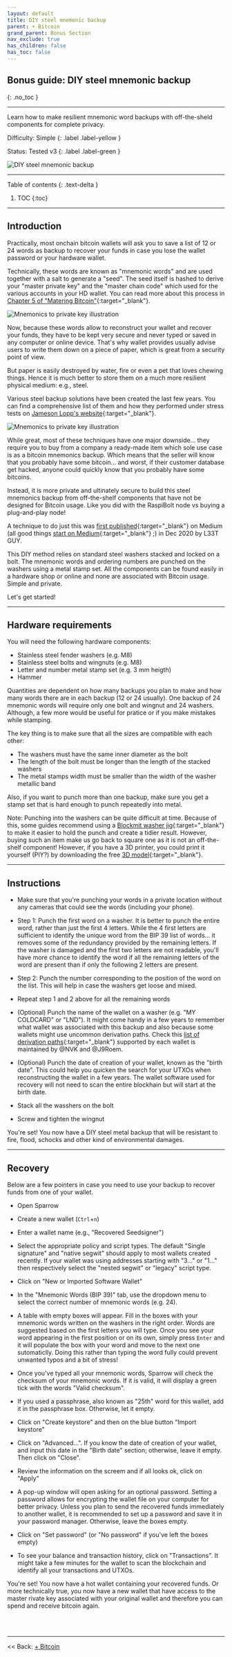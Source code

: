 ```yaml
---
layout: default
title: DIY steel mnemonic backup
parent: + Bitcoin
grand_parent: Bonus Section
nav_exclude: true
has_children: false
has_toc: false
---
```


## Bonus guide: DIY steel mnemonic backup
{: .no_toc }

---

Learn how to make resilient mnemonic word backups with off-the-sheld components for complete privacy.

Difficulty: Simple
{: .label .label-yellow }

Status: Tested v3
{: .label .label-green }

![DIY steel mnemonic backup](../../../images/diy-steel-mnemonic-backup.png)

---

Table of contents
{: .text-delta }

1. TOC
{:toc}

---

## Introduction

Practically, most onchain bitcoin wallets will ask you to save a list of 12 or 24 words as backup to recover your funds in case you lose the wallet password or your hardware wallet.

Technically, these words are known as "mnemonic words" and are used together with a salt to generate a "seed". The seed itself is hashed to derive your "master private key" and the "master chain code" which used for the various accounts in your HD wallet. You can read more about this process in [Chapter 5 of "Matering Bitcoin"](https://github.com/bitcoinbook/bitcoinbook/blob/develop/ch05.asciidoc#hd_wallets=){:target="_blank"}.

![Mnemonics to private key illustration](../../../images/mnemonics-to-seed-to-private-key.png)

Now, because these words allow to reconstruct your wallet and recover your funds, they have to be kept very secure and never typed or saved in any computer or online device. That's why wallet provides usually advise users to write them down on a piece of paper, which is great from a security point of view.

But paper is easily destroyed by water, fire or even a pet that loves chewing things. Hence it is much better to store them on a much more resilient physical medium: e.g., steel.

Various steel backup solutions have been created the last few years. You can find a comprehensive list of them and how they performed under stress tests on [Jameson Lopp's website](https://jlopp.github.io/metal-bitcoin-storage-reviews/){:target="_blank"}.

![Mnemonics to private key illustration](../../../blockplate_crush.png)

While great, most of these techniques have one major downside... they require you to buy from a company a ready-made item which sole use case is as a bitcoin mnemonics backup. Which means that the seller will know that you probably have some bitcoin... and worst, if their customer database get hacked, anyone could quickly know that you probably have some bitcoins.

Instead, it is more private and ultinately secure to build this steel mnemonics backup from off-the-shelf components that have not be designed for Bitcoin usage. Like you did with the RaspiBolt node vs buying a plug-and-play node!

A technique to do just this was [first published](https://medium.com/l33t/safu-ninja-cheap-effective-bitcoin-seed-storage-65c80b068685){:target="_blank"} on Medium (all good things [start on Medium](https://medium.com/@stadicus/noobs-guide-to-%EF%B8%8F-lightning%EF%B8%8F-on-a-raspberry-pi-f0ab7525586e){:target="_blank"} ;) in Dec 2020 by L33T GUY. 

This DIY method relies on standard steel washers stacked and locked on a bolt. The mnemonic words and ordering numbers are punched on the washers using a metal stamp set. All the components can be found easily in a hardware shop or online and none are associated with Bitcoin usage. Simple and private.

Let's get started!

---

## Hardware requirements

You will need the following hardware components:

* Stainless steel fender washers (e.g. M8)
* Stainless steel bolts and wingnuts (e.g. M8)
* Letter and number metal stamp set (e.g. 3 mm heigth)
* Hammer

Quantities are dependent on how many backups you plan to make and how many words there are in each backup (12 or 24 usually). One backup of 24 mnemonic words will require only one bolt and wingnut and 24 washers. Although, a few more would be useful for pratice or if you make mistakes while stamping.

The key thing is to make sure that all the sizes are compatible with each other:
* The washers must have the same inner diameter as the bolt
* The length of the bolt must be longer than the length of the stacked washers
* The metal stamps width must be smaller than the width of the washer metallic band

Also, if you want to punch more than one backup, make sure you get a stamp set that is hard enough to punch repeatedly into metal.

Note: Punching into the washers can be quite difficult at time. Because of this, some guides recommend using a [Blockmit washer jig](https://www.cryptocloaks.com/product/blockmitjig/){:target="_blank"}  to make it easier to hold the punch and create a tidier result. However, buying such an item make us go back to square one as it is not an off-the-shelf component! However, if you have a 3D printer, you could print it yourself (PIY?) by downloading the free [3D model](https://www.tinkercad.com/things/6LnKVMshm6o){:target="_blank"}.

---

## Instructions

* Make sure that you're punching your words in a private location without any cameras that could see the words (including your phone).

* Step 1: Punch the first word on a washer. It is better to punch the entire word, rather than just the first 4 letters. While the 4 first letters are sufficient to identify the unique word from the BIP 39 list of words... it removes some of the redundancy provided by the remaining letters. If the washer is damaged and the first two letters are not readable, you'll have more chance to identify the word if all the remaining letters of the word are present than if only the following 2 letters are present.

* Step 2: Punch the number corresponding to the position of the word on the list. This will help in case the washers get loose and mixed.

* Repeat step 1 and 2 above for all the remaining words

* (Optional) Punch the name of the wallet on a washer (e.g. "MY COLDCARD" or "LND"). It might come handy in a few years to remember what wallet was associated with this backup and also because some wallets might use uncommon derivation paths. Check this [list of derivation paths](https://walletsrecovery.org/){:target="_blank"} supported by each wallet is maintained by @NVK and @J9Roem.

* (Optional) Punch the date of creation of your wallet, known as the "birth date". This could help you quicken the search for your UTXOs when reconstructing the wallet in a few years. The wallet software used for recovery will not need to scan the entire blockhain but will start at the birth date.

* Stack all the wasshers on the bolt

* Screw and tighten the wingnut

You're set! You now have a DIY steel metal backup that will be resistant to fire, flood, schocks and other kind of environmental damages.

---

## Recovery

Below are a few pointers in case you need to use your backup to recover funds from one of your wallet.

* Open Sparrow

* Create a new wallet (`Ctrl`+`n`)

* Enter a wallet name (e.g., "Recovered Seedsigner")

* Select the appropriate policy and script types. The default "Single signature" and "native segwit" should apply to most wallets created recently. If your wallet was using addresses starting with "3..." or "1..." then respectively select the "nested segwit" or "legacy" script type.

* Click on "New or Imported Software Wallet"

* In the "Mnemonic Words (BIP 39)" tab, use the dropdown menu to select the correct number of mnemonic words (e.g. 24).

* A table with empty boxes will appear. Fill in the boxes with your mnemonic words written on the washers in the right order. Words are suggested based on the first letters you will type. Once you see your word appearing in the first position or on its own, simply press `Enter` and it will populate the box with your word and move to the next one sutomaticlly. Doing this rather than typing the word fully could prevent unwanted typos and a bit of stress!

* Once you've typed all your mnemonic words, Sparrow will check the checksum of your mnemonic words. If it is valid, it will display a green tick with the words "Valid checksum".

* If you used a passphrase, also known as "25th" word for this wallet, add it in the passphrase box. Otherwise, let it empty.

* Click on "Create keystore" and then on the blue button "Import keystore"

* Click on "Advanced...". If you know the date of creation of your wallet, and input this date in the "Birth date" section; otherwise, leave it empty. Then click on "Close".

* Review the information on the screem and if all looks ok, click on "Apply"

* A pop-up window will open asking for an optional password. Setting a password allows for encrypting the wallet file on your computer for better privacy. Unless you plan to send the recovered funds immediately to another wallet, it is recommended to set up a password and save it in your password manager. Otherwise, leave the boxes empty.

* Click on "Set password" (or "No password" if you've left the boxes empty)

* To see your balance and transaction history, click on "Transactions". It might take a few minutes for the wallet to scan the blockchain and identify all your transactions and UTXOs.

You're set! You now have a hot wallet containing your recovered funds. Or more technically true, you now have a new wallet that have access to the master rivate key associated with your original wallet and therefore you can spend and receive bitcoin again.

<br /><br />

---

<< Back: [+ Bitcoin](index.md)
